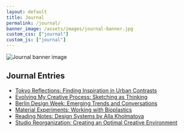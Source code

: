 ```yaml
---
layout: default
title: Journal
permalink: /journal/
banner_image: /assets/images/journal-banner.jpg
custom_css: ["journal"]
custom_js: ["journal"]
---
```


<main class="journal-main">
  <section class="journal-banner">
    <img src="{{ page.banner_image }}" alt="Journal banner image">
  </section>
  
  <section class="journal-content">
    <h1 class="journal-heading">Journal Entries</h1>
    <ul class="journal-list">
      <li><a href="/journal/tokyo-reflections">Tokyo Reflections: Finding Inspiration in Urban Contrasts</a></li>
      <li><a href="/journal/creative-process">Evolving My Creative Process: Sketching as Thinking</a></li>
      <li><a href="/journal/berlin-design-week">Berlin Design Week: Emerging Trends and Conversations</a></li>
      <li><a href="/journal/material-experiments">Material Experiments: Working with Bioplastics</a></li>
      <li><a href="/journal/reading-notes-design-systems">Reading Notes: Design Systems by Alla Kholmatova</a></li>
      <li><a href="/journal/studio-reorganization">Studio Reorganization: Creating an Optimal Creative Environment</a></li>
    </ul>
  </section>
</main>
